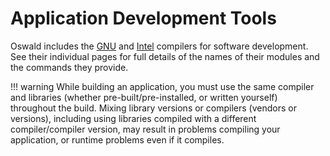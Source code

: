 # Application Development Tools

Oswald includes the [GNU](/software/gnu-compilers) and [Intel](/software/intel-compilers) compilers for software development. See their individual pages for full details of the names of their modules and the commands they provide.

!!! warning
    While building an application, you must use the same compiler and libraries (whether pre-built/pre-installed, or written yourself) throughout the build. Mixing library versions or compilers (vendors or versions), including using libraries compiled with a different compiler/compiler version, may result in problems compiling your application, or runtime problems even if it compiles.
